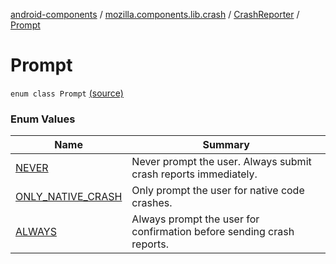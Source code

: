 [android-components](../../../index.md) / [mozilla.components.lib.crash](../../index.md) / [CrashReporter](../index.md) / [Prompt](./index.md)

# Prompt

`enum class Prompt` [(source)](https://github.com/mozilla-mobile/android-components/blob/master/components/lib/crash/src/main/java/mozilla/components/lib/crash/CrashReporter.kt#L149)

### Enum Values

| Name | Summary |
|---|---|
| [NEVER](-n-e-v-e-r.md) | Never prompt the user. Always submit crash reports immediately. |
| [ONLY_NATIVE_CRASH](-o-n-l-y_-n-a-t-i-v-e_-c-r-a-s-h.md) | Only prompt the user for native code crashes. |
| [ALWAYS](-a-l-w-a-y-s.md) | Always prompt the user for confirmation before sending crash reports. |
